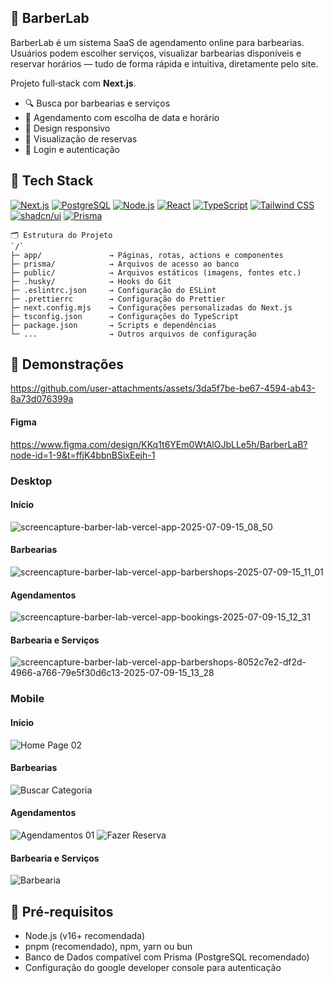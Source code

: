 ## 🧱 BarberLab
BarberLab é um sistema SaaS de agendamento online para barbearias. Usuários podem escolher serviços, visualizar barbearias disponíveis e reservar horários — tudo de forma rápida e intuitiva, diretamente pelo site.

Projeto full‑stack com **Next.js**.

- 🔍 Busca por barbearias e serviços
- 📅 Agendamento com escolha de data e horário
- 📱 Design responsivo
- 🧾 Visualização de reservas
- 🔐 Login e autenticação

## 🧩 Tech Stack

[![Next.js](https://img.shields.io/badge/Next.js-000000?logo=nextdotjs&logoColor=white&style=for-the-badge)](https://nextjs.org/)
[![PostgreSQL](https://img.shields.io/badge/PostgreSQL-316192?logo=postgresql&logoColor=white&style=for-the-badge)](https://www.postgresql.org/)
[![Node.js](https://img.shields.io/badge/Node.js-339933?logo=node.js&logoColor=white&style=for-the-badge)](https://nodejs.org/)
[![React](https://img.shields.io/badge/React-20232A?logo=react&logoColor=61DAFB&style=for-the-badge)](https://reactjs.org/)
[![TypeScript](https://img.shields.io/badge/TypeScript-3178C6?logo=typescript&logoColor=white&style=for-the-badge)](https://www.typescriptlang.org/)
[![Tailwind CSS](https://img.shields.io/badge/Tailwind_CSS-38B2AC?logo=tailwind-css&logoColor=white&style=for-the-badge)](https://tailwindcss.com/)
[![shadcn/ui](https://img.shields.io/badge/shadcn%2Fui-2.7-000000?logo=shadcnui&logoColor=white&style=for-the-badge)](https://ui.shadcn.com)
[![Prisma](https://img.shields.io/badge/Prisma-2D3748?logo=prisma&logoColor=blue&style=for-the-badge)](https://www.prisma.io/)

```text
🗂️ Estrutura do Projeto
`/`
├─ app/               → Páginas, rotas, actions e componentes 
├─ prisma/            → Arquivos de acesso ao banco 
├─ public/            → Arquivos estáticos (imagens, fontes etc.) 
├─ .husky/            → Hooks do Git
├─ .eslintrc.json     → Configuração do ESLint
├─ .prettierrc        → Configuração do Prettier
├─ next.config.mjs    → Configurações personalizadas do Next.js
├─ tsconfig.json      → Configurações do TypeScript
├─ package.json       → Scripts e dependências
└─ ...                → Outros arquivos de configuração
```

## 📸 Demonstrações
https://github.com/user-attachments/assets/3da5f7be-be67-4594-ab43-8a73d076399a

#### Figma
https://www.figma.com/design/KKq1t6YEm0WtAlOJbLLe5h/BarberLaB?node-id=1-9&t=ffjK4bbnBSixEejh-1

### Desktop
#### Início
![screencapture-barber-lab-vercel-app-2025-07-09-15_08_50](https://github.com/user-attachments/assets/48bbc5dc-9ea2-4257-8b2c-1cc69f2a4bd3)
#### Barbearias
![screencapture-barber-lab-vercel-app-barbershops-2025-07-09-15_11_01](https://github.com/user-attachments/assets/1fc8e1ed-6a81-48e3-ae68-05d1646265a2)
#### Agendamentos
![screencapture-barber-lab-vercel-app-bookings-2025-07-09-15_12_31](https://github.com/user-attachments/assets/fd9b32cb-677b-4918-a916-93d0c80df5c6)
#### Barbearia e Serviços
![screencapture-barber-lab-vercel-app-barbershops-8052c7e2-df2d-4966-a766-79e5f30d6c13-2025-07-09-15_13_28](https://github.com/user-attachments/assets/2e667385-1251-4e75-b58c-f03b26c098d4)


### Mobile
#### Início
![Home Page 02](https://github.com/user-attachments/assets/369fc544-64ce-4a54-b62e-5a1b0150c1ba)
#### Barbearias
![Buscar Categoria](https://github.com/user-attachments/assets/6caeff8d-31ee-4e3a-9c97-013f12772bce)
#### Agendamentos
![Agendamentos 01](https://github.com/user-attachments/assets/6a1cf25d-1219-4567-bd23-dd8e38a3e256)
![Fazer Reserva](https://github.com/user-attachments/assets/ab275df5-64cd-4871-a86b-8a643013b26c)
#### Barbearia e Serviços
![Barbearia](https://github.com/user-attachments/assets/4bbb7e82-1b25-4090-9208-cc27d71a528b)

## 🚀 Pré‑requisitos

- Node.js (v16+ recomendada)  
- pnpm (recomendado), npm, yarn ou bun
- Banco de Dados compatível com Prisma (PostgreSQL recomendado)
- Configuração do google developer console para autenticação
